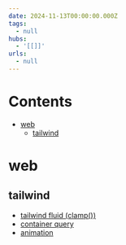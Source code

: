 ```yaml
---
date: 2024-11-13T00:00:00.000Z
tags:
  - null
hubs:
  - '[[]]'
urls:
  - null
---
```

# Contents

<!-- toc -->

- [web](#web)
  * [tailwind](#tailwind)

<!-- tocstop -->

# web

## tailwind

- [tailwind fluid (clamp())](https://fluid.tw/#installation) 
- [container query](https://github.com/tailwindlabs/tailwindcss-container-queries) 
- [animation](https://rombo.co/tailwind/) 


